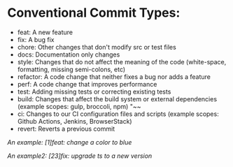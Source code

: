 # Conventional Commit Types:
  - feat: A new feature
  - fix: A bug fix
  - chore: Other changes that don't modify src or test files
  - docs: Documentation only changes
  - style: Changes that do not affect the meaning of the code (white-space, formatting, missing semi-colons, etc)
  - refactor: A code change that neither fixes a bug nor adds a feature
  - perf: A code change that improves performance
  - test: Adding missing tests or correcting existing tests
  - build: Changes that affect the build system or external dependencies (example scopes: gulp, broccoli, npm) "~~
  - ci: Changes to our CI configuration files and scripts (example scopes: Github Actions, Jenkins, BrowserStack)
  - revert: Reverts a previous commit

*An example: [1]feat: change a color to blue*

*An example2: [23]fix: upgrade ts to a new version*

